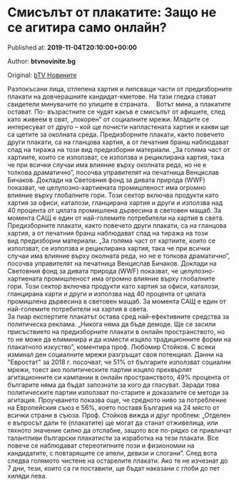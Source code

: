 
# Смисълът от плакатите: Защо не се агитира само онлайн?

Published at: **2019-11-04T20:10:00+00:00**

Author: **btvnovinite.bg**

Original: [bTV Новините](https://btvnovinite.bg/bulgaria/smisalat-ot-plakatite-zashto-ne-se-agitira-samo-onlajn.html)

Разпокъсани лица, отлепена хартия и липсващи части от предизборните плакати на довчерашните кандидат-кметове. На тази гледка стават свидетели минувачите по улиците в страната.   
Вотът мина, а плакатите остават. По- възрастните се чудят какъв е смисълът от афишите, след като живеем в свят, „покорен” от социалните мрежи. Младите се интересуват от друго – кой ще почисти напластената хартия и какви ще са щетите за околната среда.
Предизборните плакати, както повечето други плакати, са на гланцова хартия, а от печатния бранш наблюдават спад на тиража на този вид предизборни материали.
„За голяма част от хартиите, които се използват, се използва и рециклирана хартия, така че при всички случаи има влияние върху околната реда, но не е толкова драматично”, посочва управителят на печатница Венцислав Бичаков.
Доклади на Световния фонд за дивата природа (WWF) показват, че целулозно-хартиената промишленост има огромно влияние върху глобалните гори. Този сектор включва продукти като хартия за офиси, каталози, гланцирана хартия и други и използва над 40 процента от цялата промишлена дървесина в световен мащаб.
За момента САЩ е един от най-големите потребители на хартия в света.
Предизборните плакати, както повечето други плакати, са на гланцова хартия, а от печатния бранш наблюдават спад на тиража на този вид предизборни материали.
„За голяма част от хартиите, които се използват, се използва и рециклирана хартия, така че при всички случаи има влияние върху околната реда, но не е толкова драматично”, посочва управителят на печатница Венцислав Бичаков.
Доклади на Световния фонд за дивата природа (WWF) показват, че целулозно-хартиената промишленост има огромно влияние върху глобалните гори. Този сектор включва продукти като хартия за офиси, каталози, гланцирана харти и други и използва над 40 процента от цялата промишлена дървесина в световен мащаб.
За момента САЩ е един от най-големите потребители на хартия в света.
За пиар експертите плакатът остава сред най-ефективните средства за политическа реклама. „Никога няма да бъде демоде. Ще се засили присъствието на предизборните плакати в онлайн пространството, но то не може да елиминира и да измести изцяло традиционните форми на плакатното изкуство”, коментира проф. Любомир Стойков.
С всеки изминал ден социалните мрежи разгръщат своя потенциал. Данни на "Евростат" за 2018 г. посочват, че 51% от българите използват социални мрежи, тоест ако политическите партии изцяло прехвърлят агитационните си кампании в онлайн пространството, 49% процента от българите няма да бъдат запознати за кого да гласуват. Заради това политическите партии използват по-старите и доказалите се методи за агитация.
Проучването показва още, че средното ниво за потребление на Европейския съюз е 56%, което поставя България на 24 място от всички страни в съюза.
Проф. Стойков вижда и друг проблем: „Отделен е въпросът дали те (плакатите) ще могат да станат отживелица, или тяхното значение силно да отслабне, защото все по-рядко се привличат талантливи български плакатисти за изработка на тези плакати. Все повече се наблюдават стереотипните пози и физиономии на кандидатите, с повтарящите се апели, девизи и слогани”.
След вота следва голямото чистене на остарелите плакати. Ако те не изчезнат до 7 дни, тези, които са ги поставили, ще бъдат наказани с глоби до пет хиляди лева.
